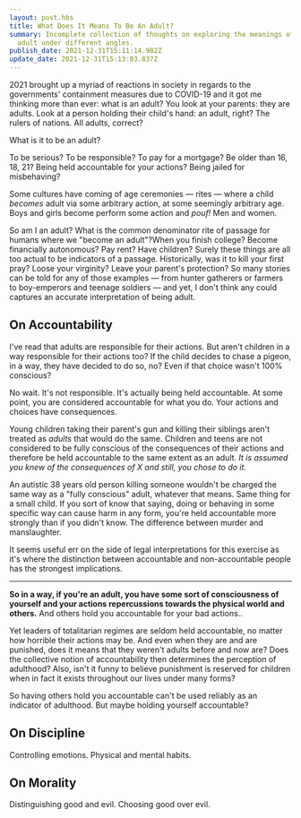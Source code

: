 ```yaml
---
layout: post.hbs
title: What Does It Means To Be An Adult?
summary: Incomplete collection of thoughts on exploring the meanings of being
  adult under different angles.
publish_date: 2021-12-31T15:11:14.982Z
update_date: 2021-12-31T15:13:03.837Z
---
```

2021 brought up a myriad of reactions in society in regards to the governments' containment measures due to COVID-19 and it got me thinking more than ever: what is an adult? You look at your parents: they are adults. Look at a person holding their child's hand: an adult, right? The rulers of nations. All adults, correct?

What is it to be an adult?

To be serious? To be responsible? To pay for a mortgage? Be older than 16, 18, 21? Being held accountable for your actions? Being jailed for misbehaving?

Some cultures have coming of age ceremonies — rites — where a child *becomes* adult via some arbitrary action, at some seemingly arbitrary age. Boys and girls become perform some action and *pouf!* Men and women.

So am I an adult? What is the common denominator rite of passage for humans where we "become an adult"?When you finish college? Become financially autonomous? Pay rent? Have children? Surely these things are all too actual to be indicators of a passage. Historically, was it to kill your first pray? Loose your virginity? Leave your parent's protection? So many stories can be told for any of those examples — from hunter gatherers or farmers to boy-emperors and teenage soldiers — and yet, I don't think any could captures an accurate interpretation of being adult.

## On Accountability

I've read that adults are responsible for their actions. But aren't children in a way responsible for their actions too? If the child decides to chase a pigeon, in a way, they have decided to do so, no? Even if that choice wasn't 100% conscious?

No wait. It's not responsible. It's actually being held accountable. At some point, you are considered accountable for what you do. Your actions and choices have consequences. 

Young children taking their parent's gun and killing their siblings aren't treated as *adults* that would do the same. Children and teens are not considered to be fully conscious of the consequences of their actions and therefore be held accountable to the same extent as an adult. *It is assumed you knew of the consequences of X and still, you chose to do it*.

An autistic 38 years old person killing someone wouldn't be charged the same way as a "fully conscious" adult, whatever that means. Same thing for a small child. If you sort of know that saying, doing or behaving in some specific way can cause harm in any form, you're held accountable more strongly than if you didn't know. The difference between murder and manslaughter.

It seems useful err on the side of legal interpretations for this exercise as it's where the distinction between accountable and non-accountable people has the strongest implications.

<hr>

**So in a way, if you're an adult, you have some sort of consciousness of yourself and your actions repercussions towards the physical world and others.** And others hold you accountable for your bad actions..

Yet leaders of totalitarian regimes are seldom held accountable, no matter how horrible their actions may be. And even when they are and are punished, does it means that they weren't adults before and now are? Does the collective notion of accountability then determines the perception of adulthood? Also, isn't it funny to believe punishment is reserved for children when in fact it exists throughout our lives under many forms?

So having others hold you accountable can't be used reliably as an indicator of adulthood. But maybe holding yourself accountable?

## On Discipline

Controlling emotions. Physical and mental habits.

## On Morality

Distinguishing good and evil. Choosing good over evil.